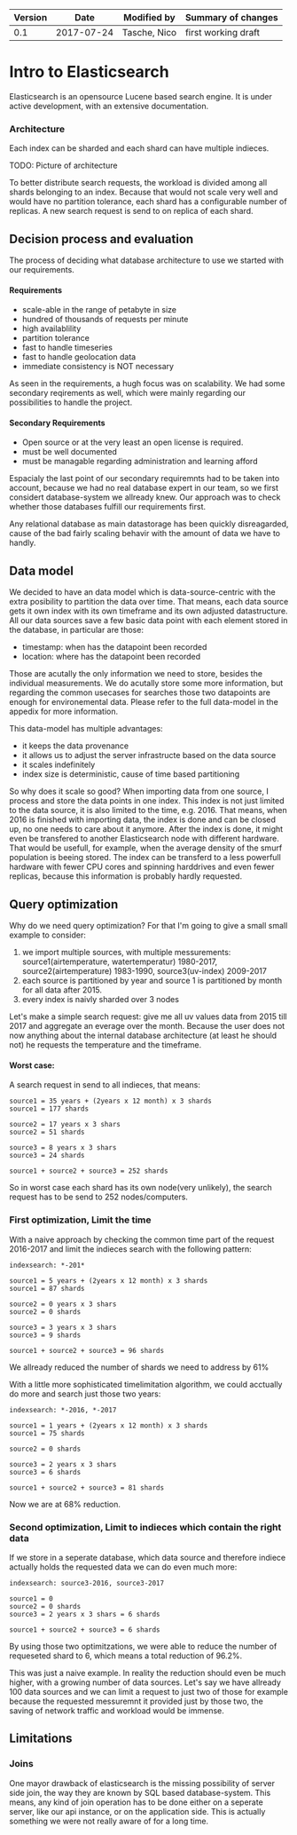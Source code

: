 |Version|Date|Modified by|Summary of changes|
|-------|----|-----------|------------------|
|  0.1  | 2017-07-24 | Tasche, Nico | first working draft |

# Intro to Elasticsearch
Elasticsearch is an opensource Lucene based search engine. It is under active development, with an extensive documentation.
### Architecture
Each index can be sharded and each shard can have multiple indieces.

TODO: Picture of architecture

To better distribute search requests, the workload is divided among all shards belonging to an index. Because that
would not scale very well and would have no partition tolerance,
each shard has a configurable number of replicas. A new search request is send to on replica of each shard.



## Decision process and evaluation
The process of deciding what database architecture to use we started with our requirements. 
#### Requirements
- scale-able in the range of petabyte in size
- hundred of thousands of requests per minute
- high availablility
- partition tolerance
- fast to handle timeseries
- fast to handle geolocation data
- immediate consistency is NOT necessary

As seen in the requirements, a hugh focus was on scalability. We had some secondary reqirements as well, which were mainly regarding our possibilities to handle the project.
#### Secondary Requirements
- Open source or at the very least an open license is required.
- must be well documented
- must be managable regarding administration and learning afford

Espacialy the last point of our secondary requiremnts had to be taken into account, because we had no real database expert in our team, so we first considert database-system we allready knew.
Our approach was to check whether those databases fulfill our requirements first.

Any relational database as main datastorage has been quickly disreagarded, cause of the bad fairly scaling behavir with the amount of data we have to handly.

## Data model
We decided to have an data model which is data-source-centric with the extra posibility to partition the data over time. 
That means, each data source gets it own index with its own timeframe and its own adjusted datastructure. 
All our data sources save a few basic data point with each element stored in the database, in particular are those:
- timestamp: when has the datapoint been recorded
- location: where has the datapoint been recorded

Those are acutally the only information we need to store, besides the individual measurements. We do acutally store some more information, 
but regarding the common usecases for searches those two datapoints are enough for environemental data. Please refer to the full data-model in the appedix for more information.

This data-model has multiple advantages:
- it keeps the data provenance
- it allows us to adjust the server infrastructe based on the data source
- it scales indefinitely
- index size is deterministic, cause of time based partitioning

So why does it scale so good? When importing data from one source, I process and store the data points in one index. This index is not just limited to the data source,
it is also limited to the time, e.g. 2016. That means, when 2016 is finished with importing data, the index is done and can be closed up, no one needs to care about it anymore.
After the index is done, it might even be transfered to another Elasticsearch node with different hardware.
That would be usefull, for example, when the average density of the smurf population is beeing stored. 
The index can be transferd to a less powerfull hardware with fewer CPU cores and spinning harddrives and even fewer replicas, 
because this information is probably hardly requested.

## Query optimization
Why do we need query optimization? For that I'm going to give a small small example to consider:
1. we import multiple sources, with multiple messurements: source1(airtemperature, watertemperatur) 1980-2017, source2(airtemperature) 1983-1990, source3(uv-index) 2009-2017
2. each source is partitioned by year and source 1 is partitioned by month for all data after 2015.
3. every index is naivly sharded over 3 nodes

Let's make a simple search request: give me all uv values data from 2015 till 2017 and aggregate an everage over the month.
Because the user does not now anything about the internal database architecture (at least he should not) he requests the temperature and the timeframe.

#### Worst case:
A search request in send to all indieces, that means:
```
source1 = 35 years + (2years x 12 month) x 3 shards
source1 = 177 shards

source2 = 17 years x 3 shars
source2 = 51 shards

source3 = 8 years x 3 shars
source3 = 24 shards

source1 + source2 + source3 = 252 shards
```
So in worst case each shard has its own node(very unlikely), the search request has to be send to 252 nodes/computers.

### First optimization, Limit the time
With a naive approach by checking the common time part of the request 2016-2017 and limit the indieces search with the following pattern:
```
indexsearch: *-201*
```
```
source1 = 5 years + (2years x 12 month) x 3 shards
source1 = 87 shards

source2 = 0 years x 3 shars
source2 = 0 shards

source3 = 3 years x 3 shars
source3 = 9 shards

source1 + source2 + source3 = 96 shards
```
We allready reduced the number of shards we need to address by 61%

With a little more sophisticated timelimitation algorithm, we could acctually do more and search just those two years:
```
indexsearch: *-2016, *-2017
```
```
source1 = 1 years + (2years x 12 month) x 3 shards
source1 = 75 shards

source2 = 0 shards

source3 = 2 years x 3 shars
source3 = 6 shards

source1 + source2 + source3 = 81 shards
```
Now we are at 68% reduction.

### Second optimization, Limit to indieces which contain the right data
If we store in a seperate database, which data source and therefore indiece actually holds the requested data we can do even much more:
```
indexsearch: source3-2016, source3-2017
```
```
source1 = 0
source2 = 0 shards
source3 = 2 years x 3 shars = 6 shards

source1 + source2 + source3 = 6 shards
```
By using those two optimitzations, we were able to reduce the number of requeseted shard to 6, which means a total reduction of 96.2%.

This was just a naive example. In reality the reduction should even be much higher, with a growing number of data sources.
Let's say we have allready 100 data sources and we can limit a request to just two of those for example because the requested messuremnt it
provided just by those two, the saving of network traffic and workload would be immense.

## Limitations
### Joins
One mayor drawback of elasticsearch is the missing possibility of server side join, the way they are known by SQL based database-system. 
This means, any kind of join operation has to be done either on a seperate server, like our api instance, or on the application side. 
This is actually something we were not really aware of for a long time.
